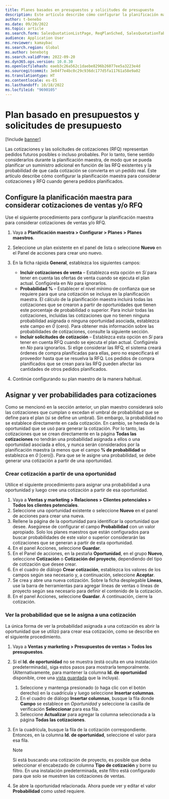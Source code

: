 ```yaml
---
title: Planes basados en presupuestos y solicitudes de presupuesto
description: Este artículo describe cómo configurar la planificación maestra para considerar cotizaciones y solicitudes de cotización (RFQ) cuando genera pedidos planificados.
author: t-benebo
ms.date: 09/20/2022
ms.topic: article
ms.search.form: SalesQuotationListPage, ReqPlanSched, SalesQuotationTable, smmOpportunityTable
audience: Application User
ms.reviewer: kamaybac
ms.search.region: Global
ms.author: benebotg
ms.search.validFrom: 2022-09-20
ms.dyn365.ops.version: 10.0.30
ms.openlocfilehash: eaeb3c26a562c1daebe8296b26077ee5a3223e4d
ms.sourcegitcommit: 3e04f7e4bc0c29c936dc177d5fa11761a58e9a02
ms.translationtype: HT
ms.contentlocale: es-ES
ms.lasthandoff: 10/18/2022
ms.locfileid: "9690105"
---
```

# <a name="plan-based-on-quotations-and-rfqs"></a>Plan basado en presupuestos y solicitudes de presupuesto

[!include [banner](../../includes/banner.md)]

Las cotizaciones y las solicitudes de cotizaciones (RFQ) representan pedidos futuros posibles o incluso probables. Por lo tanto, tiene sentido considerarlos durante la planificación maestra, de modo que se pueda planificar un suministro adicional en función de las RFQ existentes y la probabilidad de que cada cotización se convierta en un pedido real. Este artículo describe cómo configurar la planificación maestra para considerar cotizaciones y RFQ cuando genera pedidos planificados.

## <a name="set-up-master-planning-to-consider-sales-quotations-andor-rfqs"></a>Configure la planificación maestra para considerar cotizaciones de ventas y/o RFQ

Use el siguiente procedimiento para configurar la planificación maestra para considerar cotizaciones de ventas y/o RFQ.

1. Vaya a **Planificación maestra \> Configurar \> Planes \> Planes maestros**.
1. Seleccione un plan existente en el panel de lista o seleccione **Nuevo** en el Panel de acciones para crear uno nuevo.
1. En la ficha rápida **General**, establezca los siguientes campos:

    - **Incluir cotizaciones de venta** – Establezca esta opción en *Sí* para tener en cuenta las ofertas de venta cuando se ejecuta el plan actual. Configúrela en *No* para ignorarlos.
    - **Probabilidad %** – Establecer el nivel mínimo de confianza que se requiere para que una cotización se incluya en la planificación maestra. El cálculo de la planificación maestra incluirá todas las cotizaciones que se crearon a partir de oportunidades que tienen este porcentaje de probabilidad o superior. Para incluir todas las cotizaciones, incluidas las cotizaciones que no tienen ninguna probabilidad asignada o ninguna oportunidad asociada, establezca este campo en *0* (cero). Para obtener más información sobre las probabilidades de cotizaciones, consulte la siguiente sección.
    - **Incluir solicitudes de cotización** – Establezca esta opción en *Sí* para tener en cuenta RFQ cuando se ejecuta el plan actual. Configúrela en *No* para ignorarlos. Si elige considerar las RFQ, el sistema creará órdenes de compra planificadas para ellas, pero no especificará el proveedor hasta que se resuelva la RFQ. Los pedidos de compra planificados que se crean para las RFQ pueden afectar las cantidades de otros pedidos planificados.

1. Continúe configurando su plan maestro de la manera habitual.

## <a name="assign-and-view-probabilities-for-quotations"></a>Asignar y ver probabilidades para cotizaciones

Como se mencionó en la sección anterior, un plan maestro considerará solo las cotizaciones que cumplan o excedan el umbral de probabilidad que se define para el plan (si se define un umbral). Sin embargo, la probabilidad no se establece directamente en cada cotización. En cambio, se hereda de la oportunidad que se usó para generar la cotización. Por lo tanto, las cotizaciones que se crean directamente en la página **Todas las cotizaciones** no tendrán una probabilidad asignada a ellos o una oportunidad asociada a ellos, y nunca serán considerados por la planificación maestra (a menos que el campo **% de probabilidad** se establezca en *0* \[cero\]). Para que se le asigne una probabilidad, se debe generar una cotización a partir de una oportunidad.

### <a name="create-a-quotation-from-an-opportunity"></a>Crear cotización a partir de una oportunidad

Utilice el siguiente procedimiento para asignar una probabilidad a una oportunidad y luego cree una cotización a partir de esa oportunidad.

1. Vaya a **Ventas y marketing \> Relaciones \> Clientes potenciales \> Todos los clientes potenciales**.
1. Seleccione una oportunidad existente o seleccione **Nuevo** en el panel de acciones para crear una nueva.
1. Rellene la página de la oportunidad para identificar la oportunidad que desee. Asegúrese de configurar el campo **Probabilidad** con un valor apropiado. Solo los planes maestros que están configurados para buscar probabilidades de este valor o superior considerarán las cotizaciones que se generan a partir de esta oportunidad.
1. En el panel Acciones, seleccione **Guardar**.
1. En el Panel de acciones, en la pestaña **Oportunidad**, en el grupo **Nuevo**, seleccione **Cotización** o **Cotización del proyecto**, dependiendo del tipo de cotización que desee crear.
1. En el cuadro de diálogo **Crear cotización**, establezca los valores de los campos según sea necesario y, a continuación, seleccione **Aceptar**.
1. Se crea y abre una nueva cotización. Sobre la ficha desplegable **Líneas**, use la barra de herramientas para agregar líneas de ventas o líneas de proyecto según sea necesario para definir el contenido de la cotización.
1. En el panel Acciones, seleccione **Guardar**. A continuación, cierre la cotización.

### <a name="view-the-probability-that-is-assigned-to-a-quotation"></a>Ver la probabilidad que se le asigna a una cotización

La única forma de ver la probabilidad asignada a una cotización es abrir la oportunidad que se utilizó para crear esa cotización, como se describe en el siguiente procedimiento.

1. Vaya a **Ventas y marketing \> Presupuestos de ventas \> Todos los presupuestos**.
1. Si el **Id. de oportunidad** no se muestra (está oculta en una instalación predeterminada), siga estos pasos para mostrarla temporalmente. (Alternativamente, para mantener la columna **Id. de oportunidad** disponible, cree una [vista guardada](../../../fin-ops-core/fin-ops/get-started/saved-views.md?toc=/dynamics365/supply-chain/toc.json) que la incluya).

    1. Seleccione y mantenga presionado (o haga clic con el botón derecho) en la cuadrícula y luego seleccione **Insertar columnas**.
    1. En el cuadro de diálogo **Insertar columnas**, busque la fila donde **Campo** se establece en *Oportunidad* y seleccione la casilla de verificación **Seleccionar** para esa fila.
    1. Seleccione **Actualizar** para agregar la columna seleccionada a la página **Todas las cotizaciones**.

1. En la cuadrícula, busque la fila de la cotización correspondiente. Entonces, en la columna **Id. de oportunidad**, seleccione el valor para esa fila.

    > [!NOTE]
    > Si está buscando una cotización de proyecto, es posible que deba seleccionar el encabezado de columna **Tipo de cotización** y borre su filtro. En una instalación predeterminada, este filtro está configurado para que solo se muestren las cotizaciones de ventas.

1. Se abre la oportunidad relacionada. Ahora puede ver y editar el valor **Probabilidad** como usted requiere.
